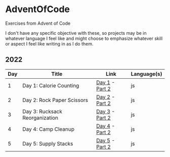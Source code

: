 # AdventOfCode

Exercises from Advent of Code

I don't have any specific objective with these, so projects may be in whatever language I feel like and might choose to emphasize whatever skill or aspect I feel like writing in as I do them.

## 2022

| Day | Title | Link | Language(s) |
| --- | --- | --- | --- |
| 1 | Day 1: Calorie Counting | [Day 1](https://adventofcode.com/2022/day/1) - [Part 2](https://adventofcode.com/2022/day/1#part2) | js |
| 2 | Day 2: Rock Paper Scissors | [Day 2](https://adventofcode.com/2022/day/2) - [Part 2](https://adventofcode.com/2022/day/2#part2) | js |
| 3 | Day 3: Rucksack Reorganization | [Day 3](https://adventofcode.com/2022/day/3) - [Part 2](https://adventofcode.com/2022/day/3#part2) | js |
| 4 | Day 4: Camp Cleanup | [Day 4](https://adventofcode.com/2022/day/4) - [Part 2](https://adventofcode.com/2022/day/4#part2) | js |
| 5 | Day 5: Supply Stacks | [Day 5](https://adventofcode.com/2022/day/5) - [Part 2](https://adventofcode.com/2022/day/5#part2) | js |
